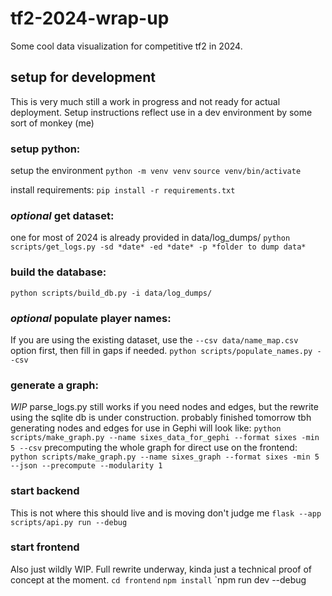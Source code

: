 # tf2-2024-wrap-up
Some cool data visualization for competitive tf2 in 2024.

## setup for development
This is very much still a work in progress and not ready for actual deployment. Setup instructions reflect use in a dev environment by some sort of monkey (me)
### setup python:
setup the environment
`python -m venv venv`
`source venv/bin/activate`

install requirements:
`pip install -r requirements.txt`
### *optional* get dataset:
one for most of 2024 is already provided in data/log_dumps/
`python scripts/get_logs.py -sd *date* -ed *date* -p *folder to dump data*`
### build the database:
`python scripts/build_db.py -i data/log_dumps/`

### *optional* populate player names:
If you are using the existing dataset, use the `--csv data/name_map.csv` option first, then fill in gaps if needed.
`python scripts/populate_names.py --csv`
### generate a graph:
*WIP*
parse_logs.py still works if you need nodes and edges, but the rewrite using the sqlite db is under construction.
probably finished tomorrow tbh
generating nodes and edges for use in Gephi will look like:
`python scripts/make_graph.py --name sixes_data_for_gephi --format sixes -min 5 --csv`
precomputing the whole graph for direct use on the frontend:
`python scripts/make_graph.py --name sixes_graph --format sixes -min 5 --json --precompute --modularity 1`
### start backend
This is not where this should live and is moving don't judge me
`flask --app scripts/api.py run --debug`
### start frontend
Also just wildly WIP. Full rewrite underway, kinda just a technical proof of concept at the moment.
`cd frontend`
`npm install`
`npm run dev --debug